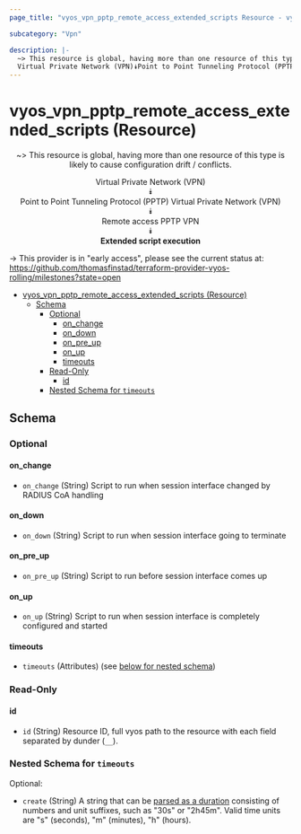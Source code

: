 ```yaml
---
page_title: "vyos_vpn_pptp_remote_access_extended_scripts Resource - vyos"

subcategory: "Vpn"

description: |-
  ~> This resource is global, having more than one resource of this type is likely to cause configuration drift / conflicts.
  Virtual Private Network (VPN)⯯Point to Point Tunneling Protocol (PPTP) Virtual Private Network (VPN)⯯Remote access PPTP VPN⯯Extended script execution
---
```


# vyos_vpn_pptp_remote_access_extended_scripts (Resource)
<center>

~> This resource is global, having more than one resource of this type is likely to cause configuration drift / conflicts.

Virtual Private Network (VPN)  
⯯  
Point to Point Tunneling Protocol (PPTP) Virtual Private Network (VPN)  
⯯  
Remote access PPTP VPN  
⯯  
**Extended script execution**


</center>

-> This provider is in "early access", please see the current status at: https://github.com/thomasfinstad/terraform-provider-vyos-rolling/milestones?state=open

<!--TOC-->

- [vyos_vpn_pptp_remote_access_extended_scripts (Resource)](#vyos_vpn_pptp_remote_access_extended_scripts-resource)
  - [Schema](#schema)
    - [Optional](#optional)
      - [on_change](#on_change)
      - [on_down](#on_down)
      - [on_pre_up](#on_pre_up)
      - [on_up](#on_up)
      - [timeouts](#timeouts)
    - [Read-Only](#read-only)
      - [id](#id)
    - [Nested Schema for `timeouts`](#nested-schema-for-timeouts)

<!--TOC-->

<!-- schema generated by tfplugindocs -->
## Schema

### Optional

#### on_change
- `on_change` (String) Script to run when session interface changed by RADIUS CoA handling
#### on_down
- `on_down` (String) Script to run when session interface going to terminate
#### on_pre_up
- `on_pre_up` (String) Script to run before session interface comes up
#### on_up
- `on_up` (String) Script to run when session interface is completely configured and started
#### timeouts
- `timeouts` (Attributes) (see [below for nested schema](#nestedatt--timeouts))

### Read-Only

#### id
- `id` (String) Resource ID, full vyos path to the resource with each field separated by dunder (`__`).

<a id="nestedatt--timeouts"></a>
### Nested Schema for `timeouts`

Optional:

- `create` (String) A string that can be [parsed as a duration](https://pkg.go.dev/time#ParseDuration) consisting of numbers and unit suffixes, such as &#34;30s&#34; or &#34;2h45m&#34;. Valid time units are &#34;s&#34; (seconds), &#34;m&#34; (minutes), &#34;h&#34; (hours).
